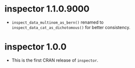 
# inspector 1.1.0.9000

* `inspect_data_multinom_as_bern()` renamed to `inspect_data_cat_as_dichotomous()` for better consistency. 

# inspector 1.0.0

* This is the first CRAN release of `inspector`.
